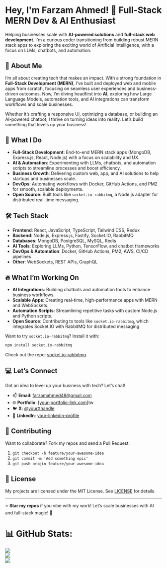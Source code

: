 # Hey, I'm Farzam Ahmed! 🚀 Full-Stack MERN Dev & AI Enthusiast

Helping businesses scale with **AI-powered solutions** and **full-stack web development**. I'm a curious coder transitioning from building robust MERN stack apps to exploring the exciting world of Artificial Intelligence, with a focus on LLMs, chatbots, and automation.

## 🧠 About Me

I’m all about creating tech that makes an impact. With a strong foundation in **Full-Stack Development (MERN)**, I’ve built and deployed web and mobile apps from scratch, focusing on seamless user experiences and business-driven outcomes. Now, I’m diving headfirst into **AI**, exploring how Large Language Models, automation tools, and AI integrations can transform workflows and scale businesses.

Whether it’s crafting a responsive UI, optimizing a database, or building an AI-powered chatbot, I thrive on turning ideas into reality. Let’s build something that levels up your business!


## 🌟 What I Do

- **Full-Stack Development**: End-to-end MERN stack apps (MongoDB, Express.js, React, Node.js) with a focus on scalability and UX.
- **AI & Automation**: Experimenting with LLMs, chatbots, and automation scripts to streamline processes and boost efficiency.
- **Business Growth**: Delivering custom web, app, and AI solutions to help startups and businesses scale.
- **DevOps**: Automating workflows with Docker, GitHub Actions, and PM2 for smooth, scalable deployments.
- **Open Source**: Built tools like `socket.io-rabbitmq`, a Node.js adapter for distributed real-time messaging.

## 🛠️ Tech Stack

- **Frontend**: React, JavaScript, TypeScript, Tailwind CSS, Redux
- **Backend**: Node.js, Express.js, Fastify, Socket.IO, RabbitMQ
- **Databases**: MongoDB, PostgreSQL, MySQL, Redis
- **AI Tools**: Exploring LLMs, Python, TensorFlow, and chatbot frameworks
- **DevOps & Automation**: Docker, GitHub Actions, PM2, AWS, CI/CD pipelines
- **Other**: WebSockets, REST APIs, GraphQL



## 🔥 What I’m Working On

- **AI Integrations**: Building chatbots and automation tools to enhance business workflows.
- **Scalable Apps**: Creating real-time, high-performance apps with MERN and WebSockets.
- **Automation Scripts**: Streamlining repetitive tasks with custom Node.js and Python scripts.
- **Open Source**: Contributing to tools like `socket.io-rabbitmq`, which integrates Socket.IO with RabbitMQ for distributed messaging.

Want to try `socket.io-rabbitmq`? Install it with:
```bash
npm install socket.io-rabbitmq
```
Check out the repo: [socket.io-rabbitmq](https://github.com/your-username/socket.io-rabbitmq).



## 💻 Let’s Connect

Got an idea to level up your business with tech? Let’s chat!
- 📫 **Email**: [farzamahmed48@gmail.com](mailto:your.email@example.com)
- 🌐 **Portfolio**: [[your-portfolio-link.com](https://farzamahmed.netlify.app/)]tw
- 🐦 **X**: [@yourXhandle](https://x.com/farzamahmed48)
- 💼 **LinkedIn**: [your-linkedin-profile]([https://www.linkedin.com/in/your-linkedin-profile](https://www.linkedin.com/in/farzam-ahmed-313611246/))

## 📜 Contributing

Want to collaborate? Fork my repos and send a Pull Request:
1. `git checkout -b feature/your-awesome-idea`
2. `git commit -m 'Add something epic'`
3. `git push origin feature/your-awesome-idea`

## 📜 License

My projects are licensed under the MIT License. See [LICENSE](LICENSE) for details.

---

⭐ **Star my repos** if you vibe with my work! Let’s scale businesses with AI and full-stack magic! 🚀

# 📊 GitHub Stats:
![](https://github-readme-stats.vercel.app/api?username=farzamahmed48&theme=dark&hide_border=false&include_all_commits=false&count_private=false)<br/>
![](https://github-readme-streak-stats.herokuapp.com/?user=farzamahmed48&theme=dark&hide_border=false)<br/>
![](https://github-readme-stats.vercel.app/api/top-langs/?username=farzamahmed48&theme=dark&hide_border=false&include_all_commits=false&count_private=false&layout=compact)


